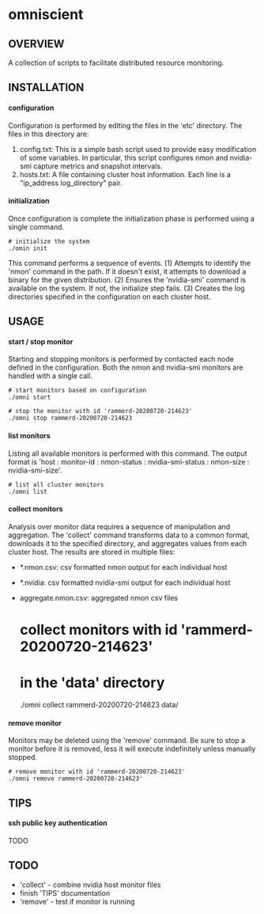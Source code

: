 # omniscient
## OVERVIEW
A collection of scripts to facilitate distributed resource monitoring.

## INSTALLATION
#### configuration
Configuration is performed by editing the files in the 'etc' directory. The files in this directory are:

1. config.txt: This is a simple bash script used to provide easy modification of some variables. In particular, this script configures nmon and nvidia-smi capture metrics and snapshot intervals.
2. hosts.txt: A file containing cluster host information. Each line is a "ip_address log_directory" pair.
#### initialization
Once configuration is complete the initialization phase is performed using a single command.

    # initialize the system
    ./omin init

This command performs a sequence of events. (1) Attempts to identify the 'nmon' command in the path. If it doesn't exist, it attempts to download a binary for the given distribution. (2) Ensures the 'nvidia-smi' command is available on the system. If not, the initialize step fails. (3) Creates the log directories specified in the configuration on each cluster host.

## USAGE
#### start / stop monitor
Starting and stopping monitors is performed by contacted each node defined in the configuration. Both the nmon and nvidia-smi monitors are handled with a single call.

    # start monitors based on configuration
    ./omni start

    # stop the monitor with id 'rammerd-20200720-214623'
    ./omni stop rammerd-20200720-214623
#### list monitors
Listing all available monitors is performed with this command. The output format is 'host : monitor-id : nmon-status : nvidia-smi-status : nmon-size : nvidia-smi-size'.

    # list all cluster monitors
    ./omni list
#### collect monitors
Analysis over monitor data requires a sequence of manipulation and aggregation. The 'collect' command transforms data to a common format, downloads it to the specified directory, and aggregates values from each cluster host. The results are stored in multiple files:

- \*.nmon.csv: csv formatted nmon output for each individual host 
- \*.nvidia: csv formatted nvidia-smi output for each individual host 
- aggregate.nmon.csv: aggregated nmon csv files

    # collect monitors with id 'rammerd-20200720-214623' 
    #  in the 'data' directory
    ./omni collect rammerd-20200720-214623 data/
#### remove monitor
Monitors may be deleted using the 'remove' command. Be sure to stop a monitor before it is removed, less it will execute indefinitely unless manually stopped.

    # remove monitor with id 'rammerd-20200720-214623'
    ./omni remove rammerd-20200720-214623'

## TIPS
#### ssh public key authentication
TODO

## TODO
- 'collect' - combine nvidia host monitor files
- finish 'TIPS' documentation
- 'remove' - test if monitor is running
